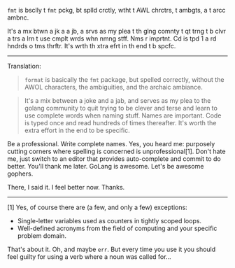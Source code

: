 `fmt` is bsclly t `fmt` pckg, bt splld crctly, wtht t AWL chrctrs, t ambgts, a t arcc ambnc.

It's a mx btwn a jk a a jb, a srvs as my plea t th glng comnty t qt trng t b clvr a trs a lrn t use cmplt wrds whn nmng stff. Nms r imprtnt. Cd is tpd 1 a rd hndrds o tms thrftr. It's wrth th xtra efrt in th end t b spcfc.

--------------


Translation:

> `format` is basically the `fmt` package, but spelled correctly, without the AWOL characters, the ambiguities, and the archaic ambiance.

> It's a mix between a joke and a jab, and serves as my plea to the golang community to quit trying to be clever and terse and learn to use complete words when naming stuff. Names are important. Code is typed once and read hundreds of times thereafter. It's worth the extra effort in the end to be specific.

Be a professional. Write complete names. Yes, you heard me: purposely cutting corners where spelling is concerned is unprofessional[1]. Don't hate me, just switch to an editor that provides auto-complete and commit to do better. You'll thank me later. GoLang is awesome. Let's be awesome gophers.

There, I said it. I feel better now. Thanks.


-------------


[1] Yes, of course there are (a few, and only a few) exceptions:

- Single-letter variables used as counters in tightly scoped loops.
- Well-defined acronyms from the field of computing and your specific problem domain.

That's about it. Oh, and maybe `err`. But every time you use it you should feel guilty for using a verb where a noun was called for...
